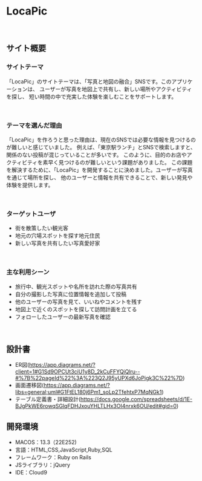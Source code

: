 # LocaPic
​
## サイト概要
### サイトテーマ
「LocaPic」のサイトテーマは、「写真と地図の融合」SNSです。このアプリケーションは、
ユーザーが写真を地図上で共有し、新しい場所やアクティビティを探し、
短い時間の中で充実した体験を楽しむことをサポートします。


​
### テーマを選んだ理由
「LocaPic」を作ろうと思った理由は、現在のSNSでは必要な情報を見つけるのが難しいと感じていました。
 例えば、「東京駅ランチ」とSNSで検索しますと、関係のない投稿が混じっていることが多いです。
 このように、目的のお店やアクティビティを素早く見つけるのが難しいという課題がありました。
 この課題を解決するために、「LocaPic」を開発することに決めました。ユーザーが写真を通じて場所を探し、
 他のユーザーと情報を共有できることで、新しい発見や体験を提供します。

​
### ターゲットユーザ
* 街を散策したい観光客
* 地元の穴場スポットを探す地元住民
* 新しい写真を共有したい写真愛好家


​
### 主な利用シーン
* 旅行中、観光スポットや名所を訪れた際の写真共有
* 自分の撮影した写真に位置情報を追加して投稿
* 他のユーザーの写真を見て、いいねやコメントを残す
* 地図上で近くのスポットを探して訪問計画を立てる
* フォローしたユーザーの最新写真を確認

​
## 設計書
<!--テーマを設定・提出する時点では不要です-->
- ER図(https://app.diagrams.net/?client=1#G1Sd9OPCUt3ciU1y8D_2kCuFFYQiQlru--#%7B%22pageId%22%3A%223Q2J95yUPXd6JoPigk3C%22%7D)
- 画面遷移図(https://app.diagrams.net/?libs=general;uml#G1FtEL180j6Pm1_soLp2TfehtxP7MqNGk1)
- テーブル定義書・詳細設計(https://docs.google.com/spreadsheets/d/1E-BJgPkWE6rowqSGlqFDHJxouYHLTLHx3OI4nrxk6OU/edit#gid=0)
## 開発環境
- MACOS：13.3（22E252)
- 言語：HTML,CSS,JavaScript,Ruby,SQL
- フレームワーク：Ruby on Rails
- JSライブラリ：jQuery
- IDE：Cloud9
​
<!--## 使用素材-->
<!--- 外部サービスの画像素材・音声素材を使用した場合は、必ずサービス名とURLを明記してください。-->
<!--- アプリケーションの実装に使用したgem/bootstrapのリファレンスなどの記載は不要です。-->
<!--- 使用しない場合は、使用素材の項目をREADMEから削除してください。-->
<!--折りたたむ-->